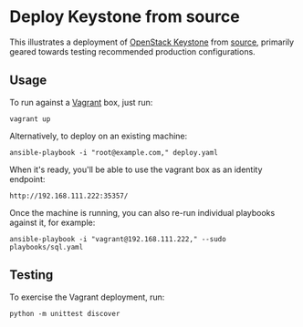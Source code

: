 Deploy Keystone from source
===========================

This illustrates a deployment of [OpenStack
Keystone](http://keystone.openstack.org/) from
[source](https://github.com/openstack/keystone), primarily geared towards
testing recommended production configurations.

Usage
-----

To run against a [Vagrant](http://www.vagrantup.com/) box, just run:

    vagrant up

Alternatively, to deploy on an existing machine:

    ansible-playbook -i "root@example.com," deploy.yaml

When it's ready, you'll be able to use the vagrant box as an identity endpoint:

    http://192.168.111.222:35357/

Once the machine is running, you can also re-run individual playbooks against
it, for example:

    ansible-playbook -i "vagrant@192.168.111.222," --sudo playbooks/sql.yaml

Testing
-------

To exercise the Vagrant deployment, run:

    python -m unittest discover
